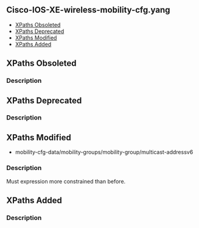 ## Cisco-IOS-XE-wireless-mobility-cfg.yang


- [XPaths Obsoleted](#xpaths-obsoleted)
- [XPaths Deprecated](#xpaths-deprecated)
- [XPaths Modified](#xpaths-modified)
- [XPaths Added](#xpaths-added)

## XPaths Obsoleted

### Description

## XPaths Deprecated

### Description

## XPaths Modified

- mobility-cfg-data/mobility-groups/mobility-group/multicast-addressv6

### Description

Must expression more constrained than before.

## XPaths Added

### Description
